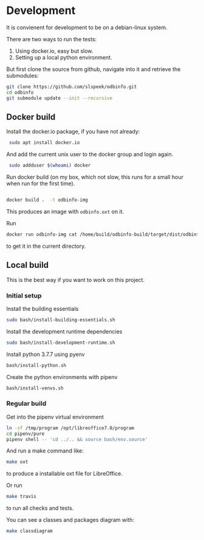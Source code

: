 # Development
It is convienent for development to be on a debian-linux system.

There are two ways to run the tests:
1. Using docker.io, easy but slow.
2. Setting up a local python environment.

But first clone the source from github, navigate into it and
retrieve the submodules:
```bash
git clone https://github.com/slspeek/odbinfo.git
cd odbinfo
git submodule update --init --recursive
```

## Docker build
Install the docker.io package, if you have not already:

```bash
 sudo apt install docker.io
 ```
And add the current unix user to the docker group and
login again.
```bash
 sudo addduser $(whoami) docker
 ```

 Run docker build
(on my box, which not slow, this runs for a small hour when run for the first time).

```bash

docker build .  -t odbinfo-img
```
This produces an image with ```odbinfo.oxt``` on it. 

Run
```bash
docker run odbinfo-img cat /home/build/odbinfo-build/target/dist/odbinfo.oxt > odbinfo.oxt
```
to get it in the current directory.

## Local build
This is the best way if you want to work on this project. 

### Initial setup
Install the building essentials
```bash
sudo bash/install-building-essentials.sh
```
Install the development runtime dependencies
```bash
sudo bash/install-development-runtime.sh
```

Install python 3.7.7 using pyenv
```bash
bash/install-python.sh
```

Create the python environments with pipenv
```bash
bash/install-venvs.sh
```

### Regular build
Get into the pipenv virtual environment
```bash
ln -sf /tmp/program /opt/libreoffice7.0/program
cd pipenv/pure 
pipenv shell -- 'cd ../.. && source bash/env.source'
```
And run a make command like:
```bash
make oxt
```
to produce a installable oxt file for LibreOffice.

Or run
```bash
make travis
```
to run all checks and tests.

You can see a classes and packages diagram with:
```bash
make classdiagram
```


